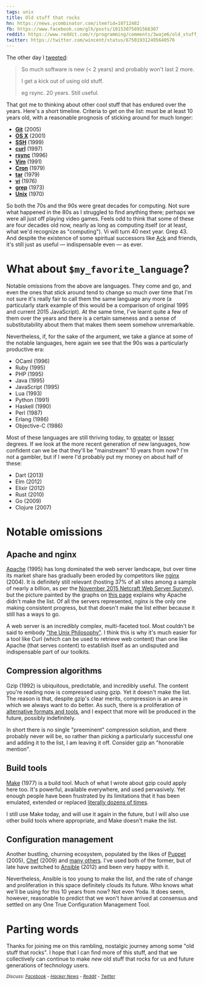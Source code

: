 ```yaml
---
tags: unix
title: Old stuff that rocks
hn: https://news.ycombinator.com/item?id=10712482
fb: https://www.facebook.com/glh/posts/10153075891566307
reddit: https://www.reddit.com/r/programming/comments/3wajm6/old_stuff_that_rocks/
twitter: https://twitter.com/wincent/status/675019312495640576
---
```


The other day I [tweeted](https://twitter.com/wincent/status/672894777541525504):

> So much software is new (< 2 years) and probably won't last 2 more.
>
> I get a kick out of using old stuff.
>
> eg rsync. 20 years. Still useful.

That got me to thinking about other cool stuff that has endured over the years. Here's a short timeline. Criteria to get on the list: must be at least 10 years old, with a reasonable prognosis of sticking around for much longer:

* [__Git__](/wiki/Git) (2005)
* [__OS X__](/wiki/OS_X) (2001)
* [__SSH__](/wiki/SSH) (1999)
* [__curl__](/wiki/curl) (1997)
* [__rsync__](/wiki/rsync) (1996)
* [__Vim__](/wiki/Vim) (1991)
* [__Cron__](/wiki/Cron) (1979)
* [__tar__](/wiki/tar) (1979)
* [__vi__](/wiki/vi) (1976)
* [__grep__](/wiki/grep) (1973)
* [__Unix__](/wiki/UNIX) (1970)

So both the 70s and the 90s were great decades for computing. Not sure what happened in the 80s as I struggled to find anything there; perhaps we were all just off playing video games. Feels odd to think that some of these are four decades old now, nearly as long as computing itself (or at least, what we'd recognize as "computing"). Vi will turn 40 next year. Grep 43. And despite the existence of some spiritual successors like [Ack](/wiki/Ack) and friends, it's still just as useful &mdash; indispensable even &mdash; as ever.

# What about `$my_favorite_language`?

Notable omissions from the above are languages. They come and go, and even the ones that stick around tend to change so much over time that I'm not sure it's really fair to call them the same language any more (a particularly stark example of this would be a comparison of original 1995 and current 2015 JavaScript). At the same time, I've learnt quite a few of them over the years and there is a certain sameness and a sense of substitutability about them that makes them seem somehow unremarkable. 

Nevertheless, if, for the sake of the argument, we take a glance at some of the notable languages, here again we see that the 90s was a particularly productive era:

* OCaml (1996)
* Ruby (1995)
* PHP (1995)
* Java (1995)
* JavaScript (1995)
* Lua (1993)
* Python (1991)
* Haskell (1990)
* Perl (1987)
* Erlang (1986)
* Objective-C (1986)

Most of these languages are still thriving today, to [greater](/wiki/JavaScript) or [lesser](/wiki/Perl) degrees. If we look at the more recent generation of new languages, how confident can we be that they'll be "mainstream" 10 years from now? I'm not a gambler, but if I were I'd probably put my money on about half of these:

* Dart (2013)
* Elm (2012)
* Elixir (2012)
* Rust (2010)
* Go (2009)
* Clojure (2007)

# Notable omissions

## Apache and nginx

[Apache](/wiki/nginx) (1995) has long dominated the web server landscape, but over time its market share has gradually been eroded by competitors like [nginx](/wiki/nginx) (2004). It is definitely still relevant (hosting 37% of all sites among a sample of nearly a billion, as per the [November 2015 Netcraft Web Server Survey](http://news.netcraft.com/archives/2015/11/16/november-2015-web-server-survey.html)), but the picture painted by the graphs on [this page](http://news.netcraft.com/archives/2015/11/16/november-2015-web-server-survey.html) explains why Apache didn't make the list. Of all the servers represented, nginx is the only one making consistent progress, but that doesn't make the list either because it still has a ways to go.

A web server is an incredibly complex, multi-faceted tool. Most couldn't be said to embody ["the Unix Philosophy"](https://en.wikipedia.org/wiki/Unix_philosophy). I think this is why it's much easier for a tool like Curl (which can be used to retrieve web content) than one like Apache (that serves content) to establish itself as an undisputed and indispensable part of our toolkits.

## Compression algorithms

Gzip (1992) is ubiquitous, predictable, and incredibly useful. The content you're reading now is compressed using gzip. Yet it doesn't make the list. The reason is that, despite gzip's clear merits, compression is an area in which we always want to do better. As such, there is a proliferation of [alternative formats and tools](https://en.wikipedia.org/wiki/List_of_archive_formats), and I expect that more will be produced in the future, possibly indefinitely.

In short there is no single "preeminent" compression solution, and there probably never will be, so rather than picking a particularly successful one and adding it to the list, I am leaving it off. Consider gzip an "honorable mention".

## Build tools

[Make](/wiki/Make) (1977) is a build tool. Much of what I wrote about gzip could apply here too. It's powerful, available everywhere, and used pervasively. Yet enough people have been frustrated by its limitations that it has been emulated, extended or replaced [literally dozens of times](https://en.wikipedia.org/wiki/List_of_build_automation_software).

I still use Make today, and will use it again in the future, but I will also use other build tools where appropriate, and Make doesn't make the list.

## Configuration management

Another bustling, churning ecosystem, populated by the likes of [Puppet](/wiki/Puppet) (2005), [Chef](/wiki/Chef) (2009) and [many others](https://en.wikipedia.org/wiki/Comparison_of_open-source_configuration_management_software). I've used both of the former, but of late have switched to [Ansible](/wiki/Ansible) (2012) and been very happy with it.

Nevertheless, Ansible is too young to make the list, and the rate of change and proliferation in this space definitely clouds its future. Who knows what we'll be using for this 10 years from now? Not even Yoda. It does seem, however, reasonable to predict that we won't have arrived at consensus and settled on any One True Configuration Management Tool.

# Parting words

Thanks for joining me on this rambling, nostalgic journey among some "old stuff that rocks". I hope that I can find more of this stuff, and that we collectively can continue to make _new_ old stuff that rocks for us and future generations of technology users.

<small><em>Discuss: [Facebook](https://www.facebook.com/glh/posts/10153075891566307) - [Hacker News](https://news.ycombinator.com/item?id=10712482) - [Reddit](https://www.reddit.com/r/programming/comments/3wajm6/old_stuff_that_rocks/) - [Twitter](https://twitter.com/wincent/status/675019312495640576)</em></small>
